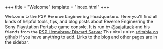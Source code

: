 +++
title = "Welcome"
template = "index.html"
+++

Welcome to the PSP Reverse Engineering Headquarters. Here you'll find all kinds of helpful
tools, tips, and blog posts about Reverse Engineering the Sony Playstation Portable game
console. It is run by [@sajattack](https://twitter.com/sajattack) and his friends from the
[PSP Homebrew Discord Server](https://discord.gg/bePrj9W) This site is also
[editable on github](https://github.com/sajattack/psp.re) if you have anything to add.
Links to the blog and other pages are in the sidebar.
